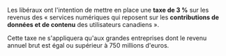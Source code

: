Les libéraux ont l'intention de mettre en place une **taxe de 3 %** sur les revenus des « services numériques qui reposent sur les **contributions de données et de contenu** des utilisateurs canadiens ». 

Cette taxe ne s'appliquera qu'aux grandes entreprises dont le revenu annuel brut est égal ou supérieur à 750 millions d'euros.